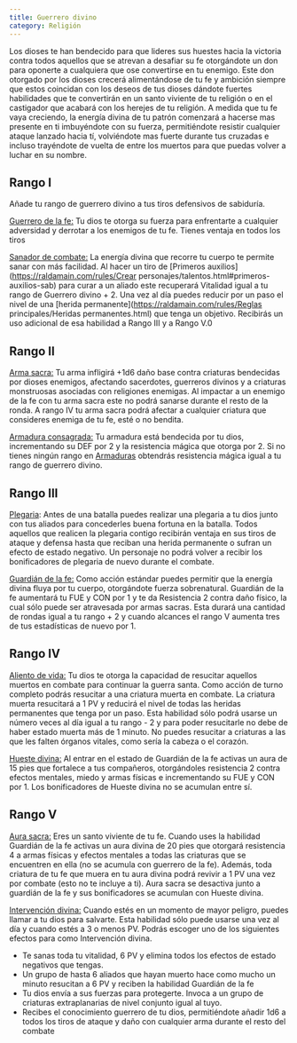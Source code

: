 ```yaml
---
title: Guerrero divino
category: Religión
---
```


Los dioses te han bendecido para que lideres sus huestes hacia la victoria contra todos aquellos que se atrevan a desafiar su fe otorgándote un don para oponerte a cualquiera que ose convertirse en tu enemigo. Este don otorgado por los dioses crecerá alimentándose de tu fe y ambición siempre que estos coincidan con los deseos de tus dioses dándote fuertes habilidades que te convertirán en un santo viviente de tu religión o en el castigador que acabará con los herejes de tu religión. A medida que tu fe vaya creciendo, la energía divina de tu patrón comenzará a hacerse mas presente en ti imbuyéndote con su fuerza, permitiéndote resistir cualquier ataque lanzado hacia tí, volviéndote mas fuerte durante tus cruzadas e incluso trayéndote de vuelta de entre los muertos para que puedas volver a luchar en su nombre.

## Rango I

Añade tu rango de guerrero divino a tus tiros defensivos de sabiduría.

<u>Guerrero de la fe:</u> Tu dios te otorga su fuerza para enfrentarte a cualquier adversidad y derrotar a los enemigos de tu fe. Tienes ventaja en todos los tiros 

<u>Sanador de combate:</u> La energía divina que recorre tu cuerpo te permite sanar con más facilidad. Al hacer un tiro de [Primeros auxilios](https://raldamain.com/rules/Crear personajes/talentos.html#primeros-auxilios-sab) para curar a un aliado este recuperará Vitalidad igual a tu rango de Guerrero divino + 2. Una vez al día puedes reducir por un paso el nivel de una [herida permanente](https://raldamain.com/rules/Reglas principales/Heridas permanentes.html) que tenga un objetivo. Recibirás un uso adicional de esa habilidad a Rango III y a Rango V.0

## Rango II

<u>Arma sacra:</u> Tu arma infligirá +1d6 daño base contra criaturas bendecidas por dioses enemigos, afectando sacerdotes, guerreros divinos y a criaturas monstruosas asociadas con religiones enemigas. Al impactar a un enemigo de la fe con tu arma sacra este no podrá sanarse durante el resto de la ronda. A rango IV tu arma sacra podrá afectar a cualquier criatura que consideres enemiga de tu fe, esté o no bendita. 

<u>Armadura consagrada:</u> Tu armadura está bendecida por tu dios, incrementando su DEF por 2 y la resistencia mágica que otorga por 2. Si no tienes ningún rango en [Armaduras](https://raldamain.com/rules/Rangos/Combate/armaduras.html) obtendrás resistencia mágica igual a tu rango de guerrero divino.

## Rango III

<u>Plegaria</u>: Antes de una batalla puedes realizar una plegaria a tu dios junto con tus aliados para concederles buena fortuna en la batalla. Todos aquellos que realicen la plegaria contigo recibirán ventaja en sus tiros de ataque y defensa hasta que reciban una herida permanente o sufran un efecto de estado negativo. Un personaje no podrá volver a recibir los bonificadores de plegaria de nuevo durante el combate.

<u>Guardián de la fe:</u> Como acción estándar puedes permitir que la energía divina fluya por tu cuerpo, otorgándote fuerza sobrenatural. Guardián de la fe aumentará tu FUE y CON por 1 y te da Resistencia 2 contra daño físico, la cual sólo puede ser atravesada por armas sacras. Esta durará una cantidad de rondas igual a tu rango + 2 y cuando alcances el rango V aumenta tres de tus estadísticas de nuevo por 1.

## Rango IV

<u>Aliento de vida:</u> Tu dios te otorga la capacidad de resucitar aquellos muertos en combate para continuar la guerra santa. Como acción de turno completo podrás resucitar a una criatura muerta en combate. La criatura muerta resucitará a 1 PV y reducirá el nivel de todas las heridas permanentes que tenga por un paso. Esta habilidad sólo podrá usarse un número veces al día igual a tu rango - 2 y para poder resucitarle no debe de haber estado muerta más de 1 minuto. No puedes resucitar a criaturas a las que les falten órganos vitales, como sería la cabeza o el corazón.

<u>Hueste divina:</u> Al entrar en el estado de Guardián de la fe activas un aura de 15 pies que fortalece a tus compañeros, otorgándoles resistencia 2 contra efectos mentales, miedo y armas físicas e incrementando su FUE y CON por 1. Los bonificadores de Hueste divina no se acumulan entre sí.

## Rango V

<u>Aura sacra:</u> Eres un santo viviente de tu fe. Cuando uses la habilidad Guardián de la fe activas un aura divina de 20 pies que otorgará resistencia 4 a armas físicas y efectos mentales a todas las criaturas que se encuentren en ella (no se acumula con guerrero de la fe). Además, toda criatura de tu fe que muera en tu aura divina podrá revivir a 1 PV una vez por combate (esto no te incluye a ti). Aura sacra se desactiva junto a guardián de la fe y sus bonificadores se acumulan con Hueste divina.

<u>Intervención divina:</u> Cuando estés en un momento de mayor peligro, puedes llamar a tu dios para salvarte. Esta habilidad sólo puede usarse una vez al día y cuando estés a 3 o menos PV. Podrás escoger uno de los siguientes efectos para como Intervención divina.

- Te sanas toda tu vitalidad, 6 PV y elimina todos los efectos de estado negativos que tengas.
- Un grupo de hasta 6 aliados que hayan muerto hace como mucho un minuto resucitan a 6 PV y reciben la habilidad Guardián de la fe
- Tu dios envía a sus fuerzas para protegerte. Invoca a un grupo de criaturas extraplanarias de nivel conjunto igual al tuyo.
- Recibes el conocimiento guerrero de tu dios, permitiéndote añadir 1d6 a todos los tiros de ataque y daño con cualquier arma durante el resto del combate
